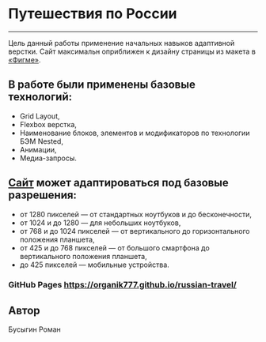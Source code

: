 # Путешествия по России
______________________________________________________________________
Цель данный работы применение начальных навыков адаптивной верстки. Сайт максимальн оприближен к дизайну страницы из макета в [«Фигме»](https://www.figma.com/file/5S2WSbEFL6awjVWJ0NWL8Q/Sprint-3_-Russia-_-desktop-%2B-mobile?node-id=63326%3A0&t=1rlk7zjvLnxxya4J-0). 

## В работе были применены базовые технологий: 
* Grid Layout,
* Flexbox верстка, 
* Наименование блоков, элементов и модификаторов по технологии БЭМ Nested,
* Анимации, 
* Медиа-запросы.

## [Сайт](https://organik777.github.io/russian-travel/) может адаптироваться под базовые разрешения:
* от 1280 пикселей — от стандартных ноутбуков и до бесконечности,
* от 1024 и до 1280 — для небольших ноутбуков,
* от 768 и до 1024 пикселей — от вертикального до горизонтального положения планшета,
* от 425 и до 768 пикселей — от большого смартфона до вертикального положения планшета,
* до 425 пикселей — мобильные устройства.

### GitHub Pages https://organik777.github.io/russian-travel/

## Автор
Бусыгин Роман
